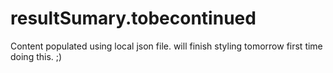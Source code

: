 # resultSumary.tobecontinued
Content populated using local json file. 
will finish styling tomorrow
first time doing this. ;)
